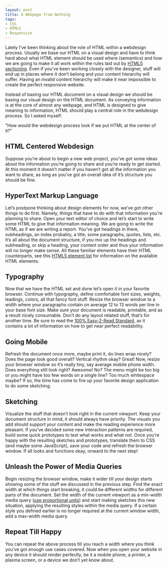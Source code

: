 ```yaml
---
layout: post
title: A Webpage from Nothing
tags:
- CSS
- HTML5
- Responsive
---
```


Lately I’ve been thinking about the role of HTML within a webdesign process. Usually we base our HTML on a visual design and have to think hard about what HTML element should be used where (semantics) and how we are going to make it all work within the rules laid out by [HTML5 sectioning](http://coding.smashingmagazine.com/2013/01/18/the-importance-of-sections/). Even if you’ve been working closely with the designer, stuff will end up in places where it don’t belong and your content hierarchy will suffer. Having an invalid content hierarchy will make it near impossible to create the perfect responsive website.

Instead of basing our HTML document on a visual design we should be basing our visual design on the HTML document. As conveying information is at the core of almost any webpage, and HTML is designed to give meaning to information, HTML should play a central role in the webdesign process. So I asked myself:

"How would the webdesign process look if we put HTML at the center of it?"


## HTML Centered Webdesign

Suppose you’re about to begin a new web project, you’ve got some ideas about the information you’re going to share and you’re ready to get started. At this moment it doesn’t matter if you haven’t got all the information you want to share, as long as you’ve got an overall idea of it’s structure you should be fine.


## HyperText Markup Language

Let’s postpone thinking about design elements for now, we’ve got other things to do first. Namely, things that have to do with that information you’re planning to share. Open your text editor of choice and let’s start to write some HTML to give that information meaning. We are going to write the HTML as if we are writing a report. You’ve got headings in there, subheadings, an index probably, a title, some paragraphs, quotes, lists, etc. It’s all about the document structure, if you mix up the headings and subheading, or skip a heading, your content order and thus your information will no longer make sense. All these familiar elements have their HTML counterparts, see this [HTML5 element list](https://developer.mozilla.org/en-US/docs/HTML/HTML5/HTML5_element_list) for information on the available HTML elements.


## Typography

Now that we have the HTML set and done let’s open it in your favorite browser. Continue with typography, define comfortable font sizes, weights, leadings, colors, all that fancy font stuff. Resize the browser window to a width where your paragraphs contain on average 12 to 13 words per line in your base font size. Make sure your document is readable, printable, and as a result nicely consumable. Don’t do any layout related stuff, that’s for another time. Be sure to read the [100% Easy-2-Read Standard](http://informationarchitects.net/blog/100e2r/), as it contains a lot of information on how to get near perfect readability.


## Going Mobile

Refresh the document once more, maybe print it, do lines wrap nicely? Does the page look good overall? Vertical rhythm okay? Great! Now, resize your browser window so it’s really tiny, say average mobile phone width. Does everything still look right? Awesome! No? The menu might be too big or you might have too few words on a single line? Too much whitespace maybe? If so, the time has come to fire up your favorite design application to do some sketching.


## Sketching

Visualize the stuff that doesn’t look right in the current viewport. Keep your document structure in mind, it should always have priority. The visuals you add should support your content and make the reading experience more pleasant. If you’ve decided some new interaction patterns are required, build some quick prototypes to test what works and what not. Once you’re happy with the resulting sketches and prototypes, translate them to CSS (and maybe some JavaScript), save your code and refresh the browser window. If all looks and functions okay, onward to the next step!


## Unleash the Power of Media Queries

Begin resizing the browser window, make it wider till your design starts showing some of the stuff we discussed in the previous step. Find the exact width at which things start breaking, it could be different widths for different parts of the document. Set the width of the current viewport as a min-width media query ([use proportional units](http://blog.cloudfour.com/the-ems-have-it-proportional-media-queries-ftw/)) and start making sketches this new situation, applying the resulting styles within the media query. If a certain style you defined earlier is no longer required at the current window width, add a max-width media query.


## Repeat Till Happy

You can repeat the above process till you reach a width where you think you’ve got enough use cases covered. Now when you open your website in any device it should render perfectly, be it a mobile phone, a printer, a plasma screen, or a device we don’t yet know about.
